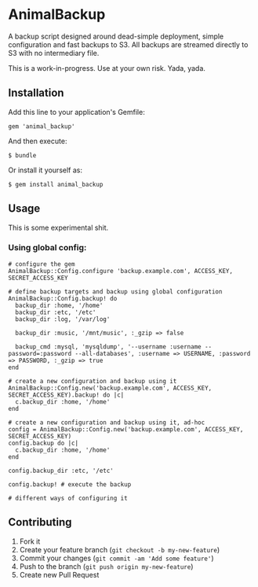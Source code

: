 # AnimalBackup

A backup script designed around dead-simple deployment, simple configuration and fast backups to S3.
All backups are streamed directly to S3 with no intermediary file.

This is a work-in-progress. Use at your own risk. Yada, yada.

## Installation

Add this line to your application's Gemfile:

    gem 'animal_backup'

And then execute:

    $ bundle

Or install it yourself as:

    $ gem install animal_backup

## Usage

This is some experimental shit.

### Using global config:

    # configure the gem
    AnimalBackup::Config.configure 'backup.example.com', ACCESS_KEY, SECRET_ACCESS_KEY

    # define backup targets and backup using global configuration
    AnimalBackup::Config.backup! do
      backup_dir :home, '/home'
      backup_dir :etc, '/etc'
      backup_dir :log, '/var/log'

      backup_dir :music, '/mnt/music', :_gzip => false

      backup_cmd :mysql, 'mysqldump', '--username :username --password=:password --all-databases', :username => USERNAME, :password => PASSWORD, :_gzip => true
    end

    # create a new configuration and backup using it
    AnimalBackup::Config.new('backup.example.com', ACCESS_KEY, SECRET_ACCESS_KEY).backup! do |c|
      c.backup_dir :home, '/home'
    end

    # create a new configuration and backup using it, ad-hoc
    config = AnimalBackup::Config.new('backup.example.com', ACCESS_KEY, SECRET_ACCESS_KEY)
    config.backup do |c|
      c.backup_dir :home, '/home'
    end

    config.backup_dir :etc, '/etc'

    config.backup! # execute the backup

    # different ways of configuring it


## Contributing

1. Fork it
2. Create your feature branch (`git checkout -b my-new-feature`)
3. Commit your changes (`git commit -am 'Add some feature'`)
4. Push to the branch (`git push origin my-new-feature`)
5. Create new Pull Request

